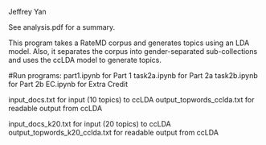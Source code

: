 Jeffrey Yan

See analysis.pdf for a summary.

This program takes a RateMD corpus and generates topics using an LDA model.
Also, it separates the corpus into gender-separated sub-collections and uses the ccLDA model to generate topics.

#Run programs:
part1.ipynb for Part 1
task2a.ipynb for Part 2a
task2b.ipynb for Part 2b
EC.ipynb for Extra Credit

input_docs.txt for input (10 topics) to ccLDA
output_topwords_cclda.txt for readable output from ccLDA

input_docs_k20.txt for input (20 topics) to ccLDA
output_topwords_k20_cclda.txt for readable output from ccLDA

